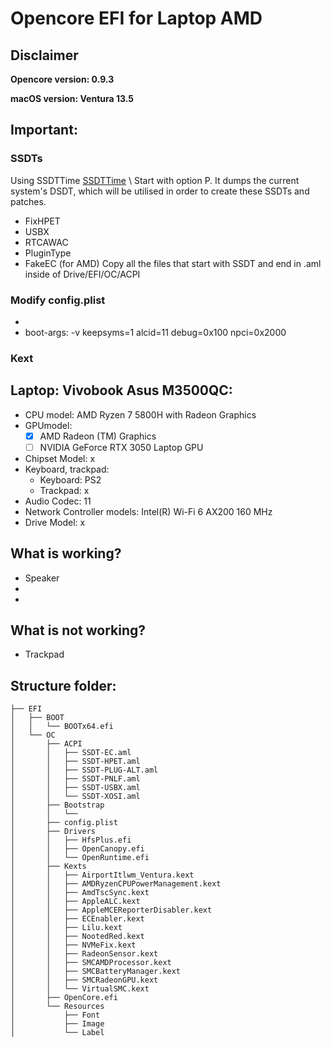 # Opencore EFI for Laptop AMD
## Disclaimer

**Opencore version: 0.9.3**

**macOS version: Ventura 13.5**

## Important:
### SSDTs
Using SSDTTime [SSDTTime](https://github.com/corpnewt/SSDTTime) \\
Start with option P. It dumps the current system's DSDT, which will be utilised in order to create these SSDTs and patches.
- FixHPET
- USBX
- RTCAWAC
- PluginType
- FakeEC (for AMD)
Copy all the files that start with SSDT and end in .aml inside of Drive/EFI/OC/ACPI
### Modify config.plist
- 
- boot-args: -v keepsyms=1 alcid=11 debug=0x100 npci=0x2000

### Kext

## Laptop: Vivobook Asus M3500QC:
- CPU model: AMD Ryzen 7 5800H with Radeon Graphics
- GPUmodel:
    + [x] AMD Radeon (TM) Graphics
    + [ ] NVIDIA GeForce RTX 3050 Laptop GPU
- Chipset Model: x
- Keyboard, trackpad:
  - Keyboard: PS2
  - Trackpad: x
- Audio Codec: 11
- Network Controller models: Intel(R) Wi-Fi 6 AX200 160 MHz
- Drive Model: x

## What is working?
- Speaker
- 
- 

## What is not working?
- Trackpad


## Structure folder:

```
├── EFI
│   ├── BOOT
│   │   └── BOOTx64.efi
│   └── OC
│       ├── ACPI
│       │   ├── SSDT-EC.aml
│       │   ├── SSDT-HPET.aml
│       │   ├── SSDT-PLUG-ALT.aml
│       │   ├── SSDT-PNLF.aml
│       │   ├── SSDT-USBX.aml
│       │   └── SSDT-XOSI.aml
│       ├── Bootstrap
│       │   └── 
│       ├── config.plist
│       ├── Drivers
│       │   ├── HfsPlus.efi
│       │   ├── OpenCanopy.efi
│       │   └── OpenRuntime.efi
│       ├── Kexts
│       │   ├── AirportItlwm_Ventura.kext
│       │   ├── AMDRyzenCPUPowerManagement.kext
│       │   ├── AmdTscSync.kext
│       │   ├── AppleALC.kext
│       │   ├── AppleMCEReporterDisabler.kext
│       │   ├── ECEnabler.kext
│       │   ├── Lilu.kext
│       │   ├── NootedRed.kext
│       │   ├── NVMeFix.kext
│       │   ├── RadeonSensor.kext
│       │   ├── SMCAMDProcessor.kext
│       │   ├── SMCBatteryManager.kext
│       │   ├── SMCRadeonGPU.kext
│       │   └── VirtualSMC.kext
│       ├── OpenCore.efi
│       └── Resources
│           ├── Font
│           ├── Image
│           └── Label

```